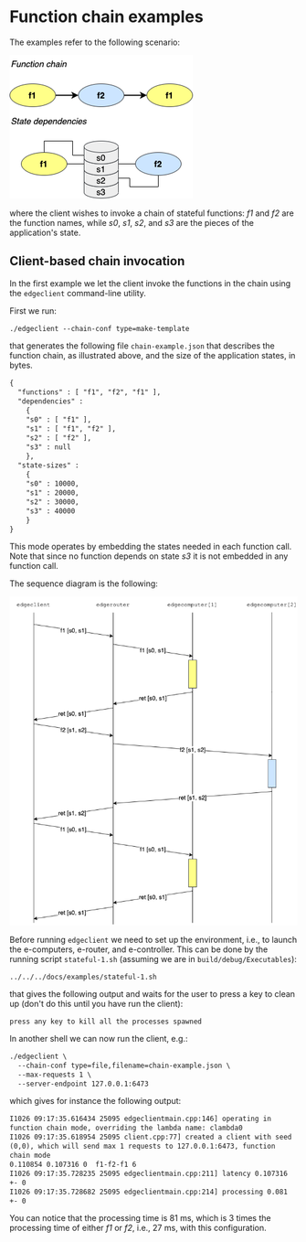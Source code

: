 # Function chain examples

The examples refer to the following scenario:

![](example-chain-1.png)

where the client wishes to invoke a chain of stateful functions: _f1_ and _f2_ are the function names, while _s0_, _s1_, _s2_, and _s3_ are the pieces of the application's state.

## Client-based chain invocation

In the first example we let the client invoke the functions in the chain using the `edgeclient` command-line utility.

First we run:

```
./edgeclient --chain-conf type=make-template
```

that generates the following file `chain-example.json` that describes the function chain, as illustrated above, and the size of the application states, in bytes.
```
{
  "functions" : [ "f1", "f2", "f1" ],
  "dependencies" :
    {
    "s0" : [ "f1" ],
    "s1" : [ "f1", "f2" ],
    "s2" : [ "f2" ],
    "s3" : null
    },
  "state-sizes" :
    {
    "s0" : 10000,
    "s1" : 20000,
    "s2" : 30000,
    "s3" : 40000
    }
}
```

This mode operates by embedding the states needed in each function call. Note that since no function depends on state _s3_ it is not embedded in any function call.

The sequence diagram is the following:

![](example-chain-2.png)

Before running `edgeclient` we need to set up the environment, i.e., to launch the e-computers, e-router, and e-controller. This can be done by the running script `stateful-1.sh` (assuming we are in `build/debug/Executables`):

```
../../../docs/examples/stateful-1.sh
```

that gives the following output and waits for the user to press a key to clean up (don't do this until you have run the client):

```
press any key to kill all the processes spawned
```

In another shell we can now run the client, e.g.:

```
./edgeclient \
  --chain-conf type=file,filename=chain-example.json \
  --max-requests 1 \
  --server-endpoint 127.0.0.1:6473
```

which gives for instance the following output:

```
I1026 09:17:35.616434 25095 edgeclientmain.cpp:146] operating in function chain mode, overriding the lambda name: clambda0
I1026 09:17:35.618954 25095 client.cpp:77] created a client with seed (0,0), which will send max 1 requests to 127.0.0.1:6473, function chain mode
0.110854 0.107316 0  f1-f2-f1 6
I1026 09:17:35.728235 25095 edgeclientmain.cpp:211] latency 0.107316 +- 0
I1026 09:17:35.728682 25095 edgeclientmain.cpp:214] processing 0.081 +- 0
```

You can notice that the processing time is 81 ms, which is 3 times the processing time of either _f1_ or _f2_, i.e., 27 ms, with this configuration.